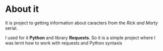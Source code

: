 # About it 
It is project to getting information about caracters from the *Rick and Morty* serial. 

I used for it __Python__ and library __Requests__. So it is a simple project where I was lernt how to work with requests and Python syntaxis
